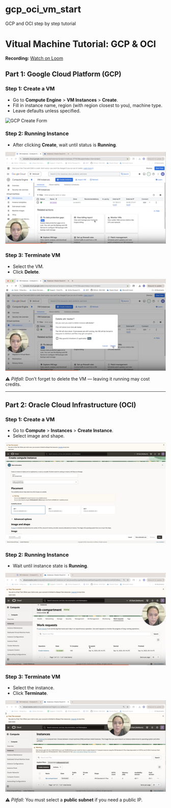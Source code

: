 # gcp_oci_vm_start
GCP and OCI step by step tutorial
# Vitual Machine Tutorial: GCP & OCI

**Recording:** [Watch on Loom](https://www.loom.com/share/3083d00be535445b97c2cb42f8e749ec?sid=a3792a61-d27b-4e74-8951-efa0eb55a19b)

## Part 1: Google Cloud Platform (GCP)

### Step 1: Create a VM
- Go to **Compute Engine** > **VM Instances** > **Create**.
- Fill in instance name, region (with region closest to you), machine type.
- Leave defaults unless specified.

![GCP Create Form](Create)

### Step 2: Running Instance
- After clicking **Create**, wait until status is **Running**.

![GCP Running Instance](images/gcp_running.png)

### Step 3: Terminate VM
- Select the VM.
- Click **Delete**.

![GCP Terminated](images/gcp_terminated.png)

⚠️ *Pitfall:* Don’t forget to delete the VM — leaving it running may cost credits.

---

## Part 2: Oracle Cloud Infrastructure (OCI)

### Step 1: Create a VM
- Go to **Compute** > **Instances** > **Create Instance**.
- Select image and shape.

![OCI Create Form](images/oci_create.png)

### Step 2: Running Instance
- Wait until instance state is **Running**.

![OCI Running](images/oci_running.png)

### Step 3: Terminate VM
- Select the instance.
- Click **Terminate**.

![OCI Terminated](images/oci_terminated.png)

⚠️ *Pitfall:* You must select a **public subnet** if you need a public IP.
